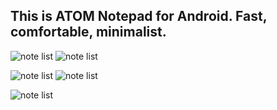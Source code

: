 ## This is ATOM Notepad for Android. Fast, comfortable, minimalist.


![note list](images/note_list.jpg) ![note list](images/note_view.jpg)

![note list](images/note_adding.jpg) ![note list](images/note_edit.jpg)

![note list](images/note_del.jpg)
